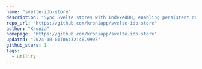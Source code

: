 ```yaml
---
name: "svelte-idb-store"
description: "Sync Svelte stores with IndexedDB, enabling persistent data storage."
repo_url: "https://github.com/kroniapp/svelte-idb-store"
author: "Kronia"
homepage: "https://github.com/kroniapp/svelte-idb-store"
updated: "2024-10-01T06:32:46.990Z"
github_stars: 1
tags: 
  - utility
---
```

